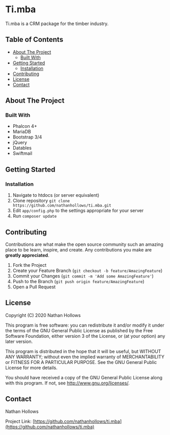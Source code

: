 # Ti.mba

Ti.mba is a CRM package for the timber industry.

<description>
   
## Table of Contents

* [About The Project](#about-the-project)
  * [Built With](#built-with)
* [Getting Started](#getting-started)
  * [Installation](#installation)
* [Contributing](#contributing)
* [License](#license)
* [Contact](#contact)

## About The Project


### Built With

* Phalcon 4+
* MariaDB
* Bootstrap 3/4
* jQuery
* Datables
* Swiftmail
 
## Getting Started

### Installation

1. Navigate to htdocs (or server equivalent)
2. Clone repository `git clone https://github.com/nathanhollows/ti.mba.git`
3. Edit `app/config.php` to the settings appropriate for your server
4. Run `composer update`

<instructions>

## Contributing

Contributions are what make the open source community such an amazing place to be learn, inspire, and create. Any contributions you make are **greatly appreciated**.

1. Fork the Project
2. Create your Feature Branch (`git checkout -b feature/AmazingFeature`)
3. Commit your Changes (`git commit -m 'Add some AmazingFeature'`)
4. Push to the Branch (`git push origin feature/AmazingFeature`)
5. Open a Pull Request

## License

Copyright (C) 2020 Nathan Hollows

This program is free software: you can redistribute it and/or modify it under the terms of the GNU General Public License as published by the Free Software Foundation, either version 3 of the License, or (at your option) any later version.

This program is distributed in the hope that it will be useful, but WITHOUT ANY WARRANTY; without even the implied warranty of MERCHANTABILITY or FITNESS FOR A PARTICULAR PURPOSE.  See the GNU General Public License for more details.

You should have received a copy of the GNU General Public License along with this program.  If not, see <http://www.gnu.org/licenses/>.

<license>

## Contact

Nathan Hollows

Project Link: [https://github.com/nathanhollows/ti.mba](https://github.com/nathanhollows/ti.mba)
